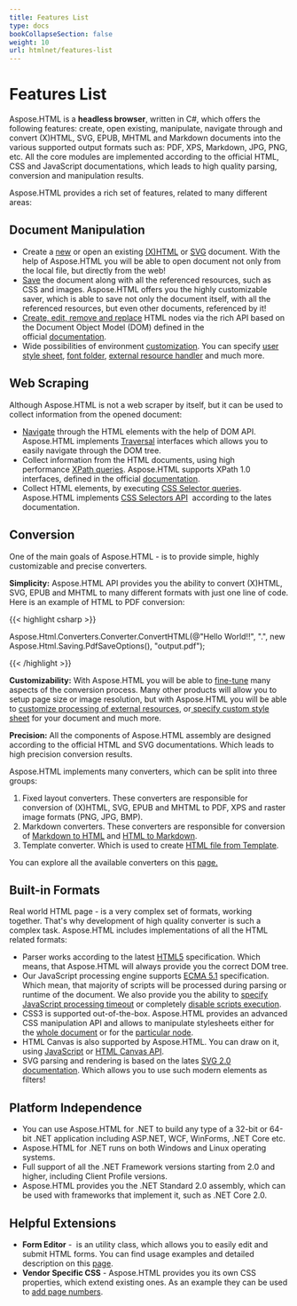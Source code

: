```yaml
---
title: Features List
type: docs
bookCollapseSection: false
weight: 10
url: htmlnet/features-list
---
```


# **Features List**
Aspose.HTML is a **headless browser**, written in C#, which offers the following features: create, open existing, manipulate, navigate through and convert (X)HTML, SVG, EPUB, MHTML and Markdown documents into the various supported output formats such as: PDF, XPS, Markdown, JPG, PNG, etc. All the core modules are implemented according to the official HTML, CSS and JavaScript documentations, which leads to high quality parsing, conversion and manipulation results.

Aspose.HTML provides a rich set of features, related to many different areas:
## **Document Manipulation**
- Create a [new](Creating%2Ba%2BDocument.html#CreatingaDocument-CreateaNewHTMLDocument) or open an existing [(X)HTML](Creating%2Ba%2BDocument.html#CreatingaDocument-LoadfromaFile) or [SVG](Creating%2Ba%2BDocument.html#CreatingaDocument-SVGDocument) document. With the help of Aspose.HTML you will be able to open document not only from the local file, but directly from the web!
- [Save](Saving%2Ba%2BDocument.html#SavingaDocument-SaveHTML) the document along with all the referenced resources, such as CSS and images. Aspose.HTML offers you the highly customizable saver, which is able to save not only the document itself, with all the referenced resources, but even other documents, referenced by it!
- [Create, edit, remove and replace](Editing%2Ba%2BDocument.html) HTML nodes via the rich API based on the Document Object Model (DOM) defined in the official [documentation](https://dom.spec.whatwg.org/).
- Wide possibilities of environment [customization](Environment%2BConfiguration.html). You can specify [user style sheet](Environment%2BConfiguration.html#EnvironmentConfiguration-UserStyleSheet), [font folder](Environment%2BConfiguration.html#EnvironmentConfiguration-SetPathtotheFontFolder), [external resource handler](Environment%2BConfiguration.html#EnvironmentConfiguration-NetworkService) and much more.
## **Web Scraping**
Although Aspose.HTML is not a web scraper by itself, but it can be used to collect information from the opened document:

- [Navigate](Web%2BScraping.html#WebScraping-HTMLnavigation) through the HTML elements with the help of DOM API. Aspose.HTML implements [Traversal](https://dom.spec.whatwg.org/#traversal) interfaces which allows you to easily navigate through the DOM tree.
- Collect information from the HTML documents, using high performance [XPath queries](Web%2BScraping.html#WebScraping-XPath). Aspose.HTML supports XPath 1.0 interfaces, defined in the official [documentation](https://dom.spec.whatwg.org/#xpath).
- Collect HTML elements, by executing [CSS Selector queries](Web%2BScraping.html#WebScraping-CSSSelector). Aspose.HTML implements [CSS Selectors API](https://www.w3.org/TR/selectors-4/)  according to the lates documentation.
## **Conversion**
One of the main goals of Aspose.HTML - is to provide simple, highly customizable and precise converters. 

**Simplicity:** Aspose.HTML API provides you the ability to convert (X)HTML, SVG, EPUB and MHTML to many different formats with just one line of code. Here is an example of HTML to PDF conversion:

{{< highlight csharp >}}

 Aspose.Html.Converters.Converter.ConvertHTML(@"<span>Hello World!!</span>", ".", new Aspose.Html.Saving.PdfSaveOptions(), "output.pdf");

{{< /highlight >}}

**Сustomizability:** With Aspose.HTML you will be able to [fine-tune](Fine-Tuning%2BConverters.html) many aspects of the conversion process. Many other products will allow you to setup page size or image resolution, but with Aspose.HTML you will be able to [customize processing of external resources](Environment%2BConfiguration.html#EnvironmentConfiguration-NetworkService), or[ specify custom style sheet](Environment%2BConfiguration.html#EnvironmentConfiguration-UserStyleSheet) for your document and much more.

**Precision:** All the components of Aspose.HTML assembly are designed according to the official HTML and SVG documentations. Which leads to high precision conversion results. 

Aspose.HTML implements many converters, which can be split into three groups:

1. Fixed layout converters. These converters are responsible for conversion of (X)HTML, SVG, EPUB and MHTML to PDF, XPS and raster image formats (PNG, JPG, BMP). 
1. Markdown converters. These converters are responsible for conversion of [Markdown to HTML](Markdown%2BTo%2BHTML%2BConversion.html) and [HTML to Markdown](HTML%2Bto%2BMarkdown%2BConversion.html).
1. Template converter. Which is used to create [HTML file from Template](HTML%2BTemplate.html).

You can explore all the available converters on this [page.](Converting%2BBetween%2BFormats.html)
## **Built-in Formats**
Real world HTML page - is a very complex set of formats, working together. That's why development of high quality converter is such a complex task. Aspose.HTML includes implementations of all the HTML related formats:

- Parser works according to the latest [HTML5](https://html.spec.whatwg.org/multipage/parsing.html) specification. Which means, that Aspose.HTML will always provide you the correct DOM tree.
- Our JavaScript processing engine supports [ECMA 5.1](http://www.ecma-international.org/ecma-262/5.1/) specification. Which mean, that majority of scripts will be processed during parsing or runtime of the document. We also provide you the ability to [specify JavaScript processing timeout](Environment%2BConfiguration.html#EnvironmentConfiguration-RuntimeService) or completely [disable scripts execution](Environment%2BConfiguration.html#EnvironmentConfiguration-Sandboxing).
- CSS3 is supported out-of-the-box. Aspose.HTML provides an advanced CSS manipulation API and allows to manipulate stylesheets either for the [whole document](Environment%2BConfiguration.html#EnvironmentConfiguration-UserStyleSheet) or for the [particular node](Editing%2Ba%2BDocument.html#EditingaDocument-EditCSS). 
- HTML Canvas is also supported by Aspose.HTML. You can draw on it, using [JavaScript](Edit%2BHTML5%2BCanvas%2BProgrammatically.html) or [HTML Canvas API](Edit%2BHTML5%2BCanvas%2BProgrammatically.html#EditHTML5CanvasProgrammatically-CanvasRenderingContext2D).
- SVG parsing and rendering is based on the lates [SVG 2.0 documentation](https://www.w3.org/TR/SVG2/). Which allows you to use such modern elements as filters!
## **Platform Independence**
- You can use Aspose.HTML for .NET to build any type of a 32-bit or 64-bit .NET application including ASP.NET, WCF, WinForms, .NET Core etc. 
- Aspose.HTML for .NET runs on both Windows and Linux operating systems.
- Full support of all the .NET Framework versions starting from 2.0 and higher, including Client Profile versions.
- Aspose.HTML provides you the .NET Standard 2.0 assembly, which can be used with frameworks that implement it, such as .NET Core 2.0.
## **Helpful Extensions**
- **Form Editor** -  is an utility class, which allows you to easily edit and submit HTML forms. You can find usage examples and detailed description on this [page](HTML%2BForm%2BEditor.html).
- **Vendor Specific CSS** - Aspose.HTML provides you its own CSS properties, which extend existing ones. As an example they can be used to [add page numbers](CSS%2BExtensions.html).
